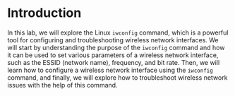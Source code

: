 # Introduction

In this lab, we will explore the Linux `iwconfig` command, which is a powerful tool for configuring and troubleshooting wireless network interfaces. We will start by understanding the purpose of the `iwconfig` command and how it can be used to set various parameters of a wireless network interface, such as the ESSID (network name), frequency, and bit rate. Then, we will learn how to configure a wireless network interface using the `iwconfig` command, and finally, we will explore how to troubleshoot wireless network issues with the help of this command.
